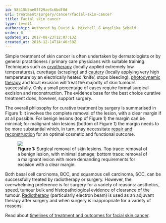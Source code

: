 ```yaml
---
id: 58515b5ae0ff29ae3c6bdf0d
uri: treatment/surgery/cancer/facial-skin-cancer
title: Facial skin cancer
type: level1
authorship: Authored by David A. Mitchell & Angelika Sebald
order: 0
updated_at: 2017-08-23T12:07:13Z
created_at: 2016-12-14T14:46:50Z
---
```


<p>Simple treatment of skin cancer is often undertaken by dermatologists
    or by general practitioners / primary care physicians with
    suitable training. Techniques such as <a href="/treatment/other/extreme-temperatures">cryotherapy</a>    (locally applied extremely low temperatures), curettage (scraping)
    and <a href="/treatment/other/extreme-temperatures">cautery</a>    (locally applying very high temperature by an electrically
    heated ‘knife’, stops bleeding), <a href="/treatment/other/photodynamic-therapy">photodynamic therapy</a>    and local excision will treat the majority of skin tumours
    successfully. Only a small percentage of cases require formal
    surgical excision and reconstruction. The evidence base for
    the best choice curative treatment does, however, support
    surgery.</p>
<p>The overall philosophy for curative treatment by surgery is summarised
    in Figure 1: it involves the complete removal of the lesion,
    with a clear margin if at all possible. For benign lesions
    (top of Figure 1) the margin can be minimal; for malignant
    skin lesions (bottom of Figure 1) the margin needs to be
    more substantial which, in turn, may necessitate <a href="/treatment/surgery/reconstruction">repair and reconstruction</a>    for an optimal cosmetic and functional outcome.</p>
<figure><img src="/treatment/surgery/cancer/facial-skin-cancer/figure1.png">
    <figcaption><strong>Figure 1:</strong> Surgical removal of skin lesions.
        Top trace: removal of a benign lesion, with minimal damage;
        bottom trace: removal of a malignant lesion with more
        demanding requirements for excision with a clear margin.</figcaption>
</figure>
<p>Both basal cell carcinoma, BCC, and squamous cell carcinoma,
    SCC, can be successfully treated by radiotherapy or surgery.
    However, the overwhelming preference is for surgery for a
    variety of reasons: aesthetics, speed, tumour bulk and histopathological
    evidence of clearance of the tumour. <a href="/treatment/radiotherapy">Radiotherapy</a>    (particularly electron beam) is used as an adjuvant therapy
    after surgery and when surgery is inappropriate for a variety
    of reasons.</p>
<aside>
    <p>Read about <a href="/treatment/timelines/cancer/facial-skin-cancer">timelines of treatment and outcomes for facial skin cancer</a>.</p>
</aside>
